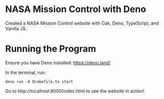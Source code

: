# NASA Mission Control with Deno
Created a NASA Mission Control website with Oak, Deno, TypeScript, and Vanilla JS.

# Running the Program
Ensure you have Deno installed: https://deno.land/

In the terminal, run: 
```
deno run -A Drakefile.ts start
```
Go to http://localhost:8000/index.html to see the website in action!

